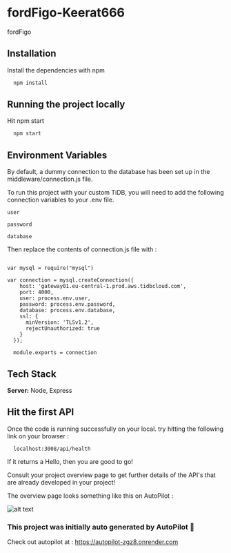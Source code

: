 
# fordFigo-Keerat666

fordFigo




## Installation

Install the dependencies with npm

```bash
  npm install
```



## Running the project locally

Hit npm start

```bash
  npm start
```


## Environment Variables

By default, a dummy connection to the database has been set up in the middleware/connection.js file.

To run this project with your custom TiDB, you will need to add the following connection variables to your .env file.

`user`

`password`

`database`

Then replace the contents of connection.js file with : 

```

var mysql = require("mysql")

var connection = mysql.createConnection({
    host: 'gateway01.eu-central-1.prod.aws.tidbcloud.com',
    port: 4000,
    user: process.env.user,
    password: process.env.password,
    database: process.env.database,
    ssl: {
      minVersion: 'TLSv1.2',
      rejectUnauthorized: true
    }
  });

  module.exports = connection

  ```


## Tech Stack

**Server:** Node, Express


## Hit the first API

Once the code is running successfully on your local. try hitting the following link on your browser : 

```http
  localhost:3008/api/health
```


If it returns a Hello, then you are good to go!

Consult your project overview page to get further details of the API's that are already developed in your project!

The overview page looks something like this on AutoPilot : 

![alt text](https://i.ibb.co/DMWJy0T/Screenshot-2023-07-29-at-4-42-44-AM.png)


### This project was initially auto generated by AutoPilot 🚀

Check out autopilot at : https://autopilot-zgz8.onrender.com



